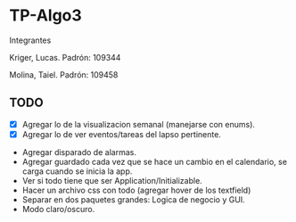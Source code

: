 # TP-Algo3

Integrantes
  
Kriger, Lucas. Padrón: 109344

Molina, Taiel. Padrón: 109458

## TODO

- [X] Agregar lo de la visualizacion semanal (manejarse con enums).
- [X] Agregar lo de ver eventos/tareas del lapso pertinente.
- Agregar disparado de alarmas.
- Agregar guardado cada vez que se hace un cambio en el calendario, se carga cuando se inicia la app.
- Ver si todo tiene que ser Application/Initializable.
- Hacer un archivo css con todo (agregar hover de los textfield)
- Separar en dos paquetes grandes: Logica de negocio y GUI.
- Modo claro/oscuro.
 
